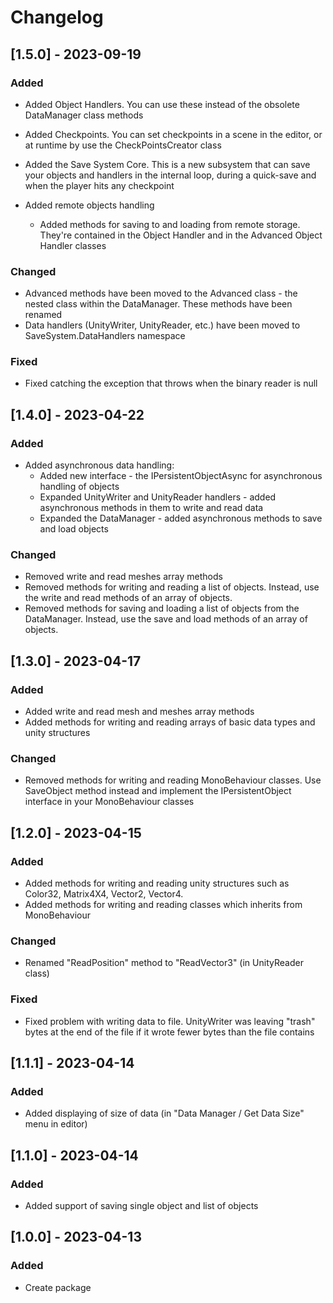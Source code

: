 # Changelog

## [1.5.0] - 2023-09-19

### Added

* Added Object Handlers. You can use these instead of 
the obsolete DataManager class methods

* Added Checkpoints. You can set checkpoints in a scene
in the editor, or at runtime by use the 
CheckPointsCreator class

* Added the Save System Core. This is a new subsystem that can
save your objects and handlers in the internal loop,
during a quick-save and when the player hits any checkpoint

* Added remote objects handling
    * Added methods for saving to and loading
      from remote storage. They're contained in the Object Handler and
      in the Advanced Object Handler classes

### Changed

* Advanced methods have been moved to the Advanced class -
  the nested class within the DataManager. These methods have
  been renamed
* Data handlers (UnityWriter, UnityReader, etc.)
  have been moved to SaveSystem.DataHandlers namespace

### Fixed

* Fixed catching the exception that throws when the binary
  reader is null

## [1.4.0] - 2023-04-22

### Added

* Added asynchronous data handling:
    * Added new interface - the IPersistentObjectAsync for
      asynchronous handling of objects
    * Expanded UnityWriter and UnityReader handlers - added
      asynchronous methods in them to write and read data
    * Expanded the DataManager - added asynchronous methods
      to save and load objects

### Changed

* Removed write and read meshes array methods
* Removed methods for writing and reading a list of objects.
  Instead, use the write and read methods of an array of objects.
* Removed methods for saving and loading a list of objects from the DataManager.
  Instead, use the save and load methods of an array of objects.

## [1.3.0] - 2023-04-17

### Added

* Added write and read mesh and meshes array methods
* Added methods for writing and reading arrays of
  basic data types and unity structures

### Changed

* Removed methods for writing and reading MonoBehaviour classes.
  Use SaveObject method instead and implement the
  IPersistentObject interface in your MonoBehaviour classes

## [1.2.0] - 2023-04-15

### Added

* Added methods for writing and reading unity
  structures such as Color32, Matrix4X4, Vector2, Vector4.
* Added methods for writing and reading classes
  which inherits from MonoBehaviour

### Changed

* Renamed "ReadPosition" method to "ReadVector3"
  (in UnityReader class)

### Fixed

* Fixed problem with writing data to file. UnityWriter
  was leaving "trash" bytes at the end of the file if it wrote
  fewer bytes than the file contains

## [1.1.1] - 2023-04-14

### Added

* Added displaying of size of data
  (in "Data Manager / Get Data Size" menu in editor)

## [1.1.0] - 2023-04-14

### Added

* Added support of saving single object and list
  of objects

## [1.0.0] - 2023-04-13

### Added

* Create package